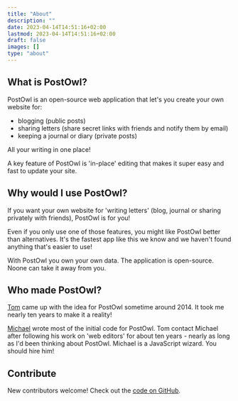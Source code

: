 ```yaml
---
title: "About"
description: ""
date: 2023-04-14T14:51:16+02:00
lastmod: 2023-04-14T14:51:16+02:00
draft: false
images: []
type: "about"
---
```


## What is PostOwl?

PostOwl is an open-source web application that let's you create your own website for:

- blogging (public posts)
- sharing letters (share secret links with friends and notify them by email)
- keeping a journal or diary (private posts)

All your writing in one place!

A key feature of PostOwl is 'in-place' editing that makes it super easy and fast to update your site.

## Why would I use PostOwl?

If you want your own website for 'writing letters' (blog, journal or sharing privately with friends), PostOwl is for you!

Even if you only use one of those features, you might like PostOwl better than alternatives. It's the fastest app like this we know and we haven't found anything that's easier to use!

With PostOwl you own your own data. The application is open-source. Noone can take it away from you.

## Who made PostOwl?

[Tom](https://www.keybits.net/about) came up with the idea for PostOwl sometime around 2014. It took me nearly ten years to make it a reality!

[Michael](https://michaelaufreiter.com/) wrote most of the initial code for PostOwl. Tom contact Michael after following his work on 'web editors' for about ten years - nearly as long as I'd been thinking about PostOwl. Michael is a JavaScript wizard. You should hire him!

## Contribute

New contributors welcome! Check out the [code on GitHub](https://github.com/PostOwl/postowl).
